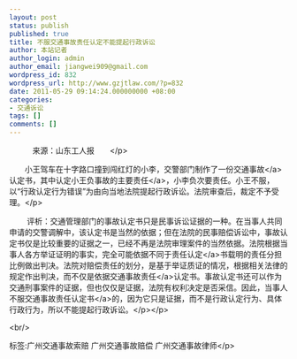 ```yaml
---
layout: post
status: publish
published: true
title: 不服交通事故责任认定不能提起行政诉讼
author: 本站记者
author_login: admin
author_email: jiangwei909@gmail.com
wordpress_id: 832
wordpress_url: http://www.gzjtlaw.com/?p=832
date: 2011-05-29 09:14:24.000000000 +08:00
categories:
- 交通诉讼
tags: []
comments: []
---
```

<p><p>　　　来源：山东工人报　　<&#47;p><p>　　小王驾车在十字路口撞到闯红灯的小李，交警部门制作了一份<a>交通事故<&#47;a>认定书，其中认定小王负事故的<a>主要责任<&#47;a>，小李负次要责任。小王不服，以&ldquo;行政认定行为错误&rdquo;为由向当地法院提起行政诉讼。法院审查后，裁定不予受理。<&#47;p><p>　　 评析：交通管理部门的事故认定书只是民事诉讼证据的一种。在当事人共同申请的交警调解中，该认定书是当然的依据；但在法院的民事赔偿诉讼中，事故认定书仅是比较重要的证据之一，已经不再是法院审理案件的当然依据。法院根据当事人各方举证证明的事实，完全可能依据不同于<a>责任认定<&#47;a>书载明的责任分担比例做出判决。法院对赔偿责任的划分，是基于举证质证的情况，根据相关法律的规定作出判决，而不仅是依据<a>交通事故责任<&#47;a>认定书。事故认定书还可以作为交通刑事案件的证据，但也仅仅是证据，法院有权利决定是否采信。因此，当事人不服<a>交通事故责任认定书<&#47;a>的，因为它只是证据，而不是行政认定行为、具体行政行为，所以不能提起行政诉讼。<&#47;p><&#47;p><br&#47;><p>标签:广州交通事故索赔 广州交通事故赔偿 广州交通事故律师<&#47;p>
